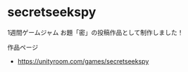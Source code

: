 # secretseekspy
1週間ゲームジャム お題「密」の投稿作品として制作しました！

作品ページ

* https://unityroom.com/games/secretseekspy

